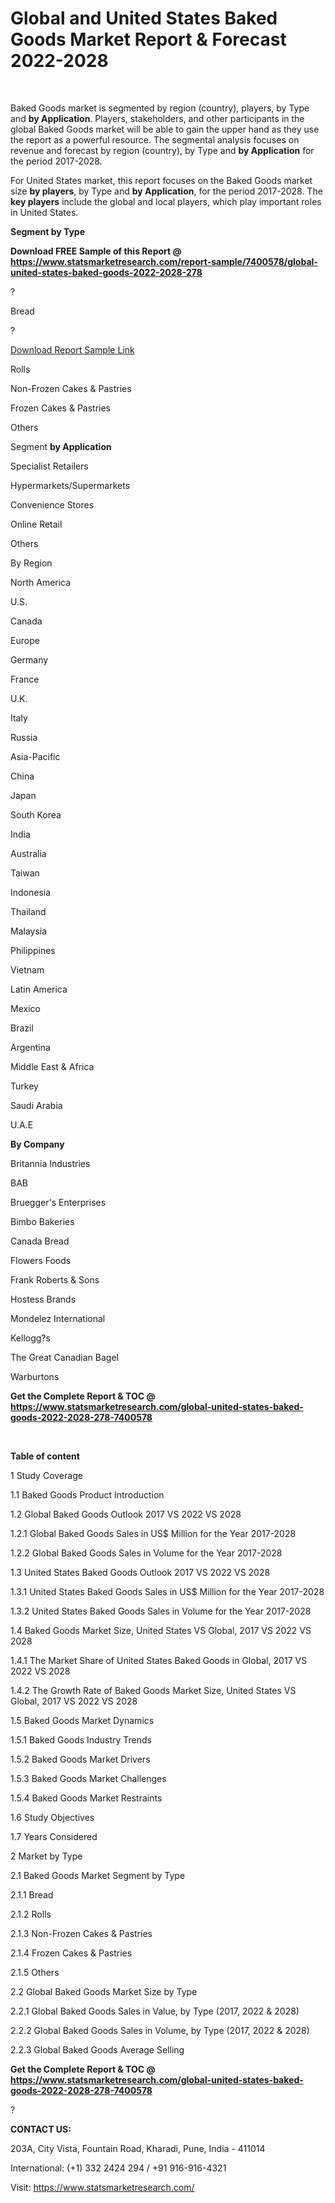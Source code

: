 <h1>Global and United States Baked Goods Market Report & Forecast 2022-2028</h1><br/><p>Baked Goods market is segmented by region (country), players, by Type and <strong>by Application</strong>. Players, stakeholders, and other participants in the global Baked Goods market will be able to gain the upper hand as they use the report as a powerful resource. The segmental analysis focuses on revenue and forecast by region (country), by Type and <strong>by Application</strong> for the period 2017-2028.</p>
 
 
 
 <p>For United States market, this report focuses on the Baked Goods market size <strong>by players</strong>, by Type and <strong>by Application</strong>, for the period 2017-2028. The <strong>key players</strong> include the global and local players, which play important roles in United States.</p>
 
 
 
 <p><strong>Segment by Type</strong></p>
 
 
 
 <div><b>Download FREE Sample of this Report @ <a href="https://www.statsmarketresearch.com/download-free-sample/7400578/global-united-states-baked-goods-2022-2028-278">https://www.statsmarketresearch.com/report-sample/7400578/global-united-states-baked-goods-2022-2028-278</a></b></div>
 
 
 
 <p>? </p>
 
 
 
 <p>Bread</p>
 
 
 
 <p>? </p>
 
 
 
 <p><a href="https://www.statsmarketresearch.com/download-free-sample/7400578/global-united-states-baked-goods-2022-2028-278">Download Report Sample Link</a></p>
 
 
 
 <p>Rolls</p>
 
 
 
 <p>Non-Frozen Cakes & Pastries</p>
 
 
 
 <p>Frozen Cakes & Pastries</p>
 
 
 
 <p>Others</p>
 
 
 
 <p>Segment <strong>by Application</strong></p>
 
 
 
 <p>Specialist Retailers</p>
 
 
 
 <p>Hypermarkets/Supermarkets</p>
 
 
 
 <p>Convenience Stores</p>
 
 
 
 <p>Online Retail</p>
 
 
 
 <p>Others</p>
 
 
 
 <p>By Region</p>
 
 
 
 <p>North America</p>
 
 
 
 <p>U.S.</p>
 
 
 
 <p>Canada</p>
 
 
 
 <p>Europe</p>
 
 
 
 <p>Germany</p>
 
 
 
 <p>France</p>
 
 
 
 <p>U.K.</p>
 
 
 
 <p>Italy</p>
 
 
 
 <p>Russia</p>
 
 
 
 <p>Asia-Pacific</p>
 
 
 
 <p>China</p>
 
 
 
 <p>Japan</p>
 
 
 
 <p>South Korea</p>
 
 
 
 <p>India</p>
 
 
 
 <p>Australia</p>
 
 
 
 <p>Taiwan</p>
 
 
 
 <p>Indonesia</p>
 
 
 
 <p>Thailand</p>
 
 
 
 <p>Malaysia</p>
 
 
 
 <p>Philippines</p>
 
 
 
 <p>Vietnam</p>
 
 
 
 <p>Latin America</p>
 
 
 
 <p>Mexico</p>
 
 
 
 <p>Brazil</p>
 
 
 
 <p>Argentina</p>
 
 
 
 <p>Middle East & Africa</p>
 
 
 
 <p>Turkey</p>
 
 
 
 <p>Saudi Arabia</p>
 
 
 
 <p>U.A.E</p>
 
 
 
 <p><strong>By Company</strong></p>
 
 
 
 <p>Britannia Industries</p>
 
 
 
 <p>BAB</p>
 
 
 
 <p>Bruegger&#39;s Enterprises</p>
 
 
 
 <p>Bimbo Bakeries</p>
 
 
 
 <p>Canada Bread</p>
 
 
 
 <p>Flowers Foods</p>
 
 
 
 <p>Frank Roberts & Sons</p>
 
 
 
 <p>Hostess Brands</p>
 
 
 
 <p>Mondelez International</p>
 
 
 
 <p>Kellogg?s</p>
 
 
 
 <p>The Great Canadian Bagel</p>
 
 
 
 <p>Warburtons</p>
 
 
 
 <div><b>Get the Complete Report & TOC @ <a href="https://www.statsmarketresearch.com/global-united-states-baked-goods-2022-2028-278-7400578">https://www.statsmarketresearch.com/global-united-states-baked-goods-2022-2028-278-7400578</a></b></div>
 
 
 
 <p><br />
 
 <b>Table of content</b></p>
 
 
 
 <p>1 Study Coverage<br />
 
 1.1 Baked Goods Product Introduction<br />
 
 1.2 Global Baked Goods Outlook 2017 VS 2022 VS 2028<br />
 
 1.2.1 Global Baked Goods Sales in US$ Million for the Year 2017-2028<br />
 
 1.2.2 Global Baked Goods Sales in Volume for the Year 2017-2028<br />
 
 1.3 United States Baked Goods Outlook 2017 VS 2022 VS 2028<br />
 
 1.3.1 United States Baked Goods Sales in US$ Million for the Year 2017-2028<br />
 
 1.3.2 United States Baked Goods Sales in Volume for the Year 2017-2028<br />
 
 1.4 Baked Goods Market Size, United States VS Global, 2017 VS 2022 VS 2028<br />
 
 1.4.1 The Market Share of United States Baked Goods in Global, 2017 VS 2022 VS 2028<br />
 
 1.4.2 The Growth Rate of Baked Goods Market Size, United States VS Global, 2017 VS 2022 VS 2028<br />
 
 1.5 Baked Goods Market Dynamics<br />
 
 1.5.1 Baked Goods Industry Trends<br />
 
 1.5.2 Baked Goods Market Drivers<br />
 
 1.5.3 Baked Goods Market Challenges<br />
 
 1.5.4 Baked Goods Market Restraints<br />
 
 1.6 Study Objectives<br />
 
 1.7 Years Considered<br />
 
 2 Market by Type<br />
 
 2.1 Baked Goods Market Segment by Type<br />
 
 2.1.1 Bread<br />
 
 2.1.2 Rolls<br />
 
 2.1.3 Non-Frozen Cakes & Pastries<br />
 
 2.1.4 Frozen Cakes & Pastries<br />
 
 2.1.5 Others<br />
 
 2.2 Global Baked Goods Market Size by Type<br />
 
 2.2.1 Global Baked Goods Sales in Value, by Type (2017, 2022 & 2028)<br />
 
 2.2.2 Global Baked Goods Sales in Volume, by Type (2017, 2022 & 2028)<br />
 
 2.2.3 Global Baked Goods Average Selling</p>
 
 
 
 <div><b>Get the Complete Report & TOC @ <a href="https://www.statsmarketresearch.com/global-united-states-baked-goods-2022-2028-278-7400578">https://www.statsmarketresearch.com/global-united-states-baked-goods-2022-2028-278-7400578</a></b></div>
 
 
 
 <p>? </p>
 
 
 
 <p><b>CONTACT US:</b><br />
 
 203A, City Vista, Fountain Road, Kharadi, Pune, India - 411014<br />
 
 International: (+1) 332 2424 294 / +91 916-916-4321<br />
 
 Visit: <a href="https://www.statsmarketresearch.com/">https://www.statsmarketresearch.com/</a></p>